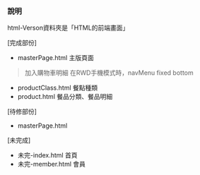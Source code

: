 ### 說明

html-Verson資料夾是「HTML的前端畫面」

[完成部份]
* masterPage.html   主版頁面
> 加入購物車明細
> 在RWD手機模式時，navMenu fixed bottom

* productClass.html  餐點種類
* product.html       餐品分類、餐品明細

[待修部份]
* masterPage.html


[未完成]
* 未完-index.html    首頁
* 未完-member.html   會員
